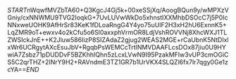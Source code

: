 $START$nWqwfMVZbTA60+Q3KgcJ4Gj5k+00xeSSjXq/AoogBQun9y/wMPXzVGniy/cxNNWMU9TVG2IoqkG+7UvLUVwWkDo5xhnstIXXMhbDSOcC7j5P0IcNNxweUOHK9AfHrSr83KeK1fDLoaRngG4Y4yo75uUlF2H3xH2hU6ExnnK5+LqZMR9oT+ewxv4o2kCfu5o6Sl0axxphVrmOR8LdjVshROVVNj8XhcWXJ1TLZWSIckJnE++K2Jluw586IizP8SIZAdaZ2gjug2WEAS2MGE+rCaUbnK5NtDIxlxWr6UCRgytAXcEsuJbV+RgqbPsWEMCcTrtINMVDAAFLcsDOx87jiu0U9HYwiA7Zsbz71pDUDDvF5BZKhhIQhn5zLcxLVwN9I95PzakMFIw3vUP3cmOGiCS5C2qrTHZ+2INrY9H2+RAVndmE3TZ1GR7b1UrVKX4SLQZl6fx7lr7qgy0Ge1zcYA==$END$